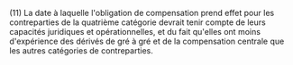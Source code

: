 (11) La date à laquelle l'obligation de compensation prend effet pour les contreparties de la quatrième catégorie devrait tenir compte de leurs capacités juridiques et opérationnelles, et du fait qu'elles ont moins d'expérience des dérivés de gré à gré et de la compensation centrale que les autres catégories de contreparties.